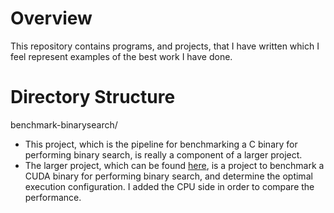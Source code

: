 # Overview
This repository contains programs, and projects, that I have written which I feel represent examples of the best work I have done.

# Directory Structure
benchmark-binarysearch/
- This project, which is the pipeline for benchmarking a C binary for performing binary search, is really a component of a larger project.
- The larger project, which can be found [here](https://github.com/russellmatt66/GPU-samples/tree/main/BinarySearch), is a project to benchmark 
a CUDA binary for performing binary search, and determine the optimal execution configuration. I added the CPU side in order to compare the performance. 
